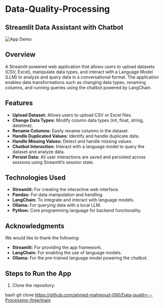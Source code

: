# Data-Quality-Processing

## **Streamlit Data Assistant with Chatbot**

![App Demo](https://github.com/ahmed-mahmoud-090/Data-quality---Processing-/blob/main/%D9%90%20%D9%90%20(DataQuality)'s%20Video%20-%20Dec%2023%2C%202024-VEED.gif)

## **Overview** 
A Streamlit-powered web application that allows users to upload datasets (CSV, Excel), manipulate data types, and interact with a Language Model (LLM) to analyze and query data in a conversational format. The application enables data transformations such as changing data types, renaming columns, and running queries using the chatbot powered by LangChain.

## **Features**
- **Upload Dataset:** Allows users to upload CSV or Excel files.
- **Change Data Types:** Modify column data types (int, float, string, datetime).
- **Rename Columns:** Easily rename columns in the dataset.
- **Handle Duplicated Values:** Identify and handle duplicate data.
- **Handle Missing Values:** Detect and handle missing values.
- **Chatbot Interaction:** Interact with a language model to query the dataset and analyze data.
- **Persist Data:** All user interactions are saved and persisted across sessions using Streamlit’s session state.

## **Technologies Used**
- **Streamlit:** For creating the interactive web interface.
- **Pandas:** For data manipulation and handling.
- **LangChain:** To integrate and interact with language models.
- **Ollama:** For querying data with a local LLM.
- **Python:** Core programming language for backend functionality.

## **Acknowledgments**
We would like to thank the following:
- **Streamlit:** For providing the app framework.
- **LangChain:** For enabling the use of language models.
- **Ollama:** For the pre-trained language model powering the chatbot.

## **Steps to Run the App**
1. Clone the repository:
   
bash
   git clone https://github.com/ahmed-mahmoud-090/Data-quality---Processing-/tree/main
